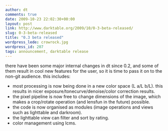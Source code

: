 ```yaml
---
author: dt
comments: true
date: 2009-10-23 22:02:30+00:00
layout: post
link: http://www.darktable.org/2009/10/0-3-beta-released/
slug: 0-3-beta-released
title: "0.3 beta released"
wordpress_lede: crowrock.jpg
wordpress_id: 207
tags: announcement, darktable release
---
```


there have been some major internal changes in dt since 0.2, and some of them result in cool new features for the user, so it is time to pass it on to the non-git audience. this includes:

* most processing is now being done in a new color space (L a/L b/L). this results in nicer exposure/tonecurve/denoise/color correction results.
* the pixel pipeline is now free to change dimensions of the image, which makes a crop/rotate operation (and lensfun in the future) possible.
* the code is now organised as modules (image operations and views such as lighttable and darkroom).
* the lighttable view can filter and sort by rating.
* color management using lcms.
